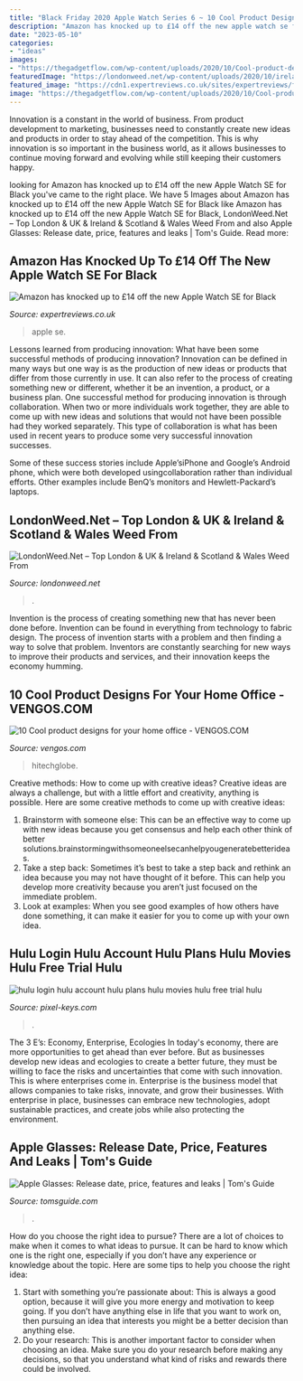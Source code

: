 ```yaml
---
title: "Black Friday 2020 Apple Watch Series 6 ~ 10 Cool Product Designs For Your Home Office"
description: "Amazon has knocked up to £14 off the new apple watch se for black"
date: "2023-05-10"
categories:
- "ideas"
images:
- "https://thegadgetflow.com/wp-content/uploads/2020/10/Cool-product-designs-for-your-home-office.jpg"
featuredImage: "https://londonweed.net/wp-content/uploads/2020/10/irelandcannabis-300x197.jpg"
featured_image: "https://cdn1.expertreviews.co.uk/sites/expertreviews/files/2020/09/apple_watch_se_review_9.jpg"
image: "https://thegadgetflow.com/wp-content/uploads/2020/10/Cool-product-designs-for-your-home-office.jpg"
---
```



Innovation is a constant in the world of business. From product development to marketing, businesses need to constantly create new ideas and products in order to stay ahead of the competition. This is why innovation is so important in the business world, as it allows businesses to continue moving forward and evolving while still keeping their customers happy.

	

		
looking for Amazon has knocked up to £14 off the new Apple Watch SE for Black you've came to the right place. We have 5 Images about Amazon has knocked up to £14 off the new Apple Watch SE for Black like Amazon has knocked up to £14 off the new Apple Watch SE for Black, LondonWeed.Net – Top London &amp; UK &amp; Ireland &amp; Scotland &amp; Wales Weed From and also Apple Glasses: Release date, price, features and leaks | Tom&#039;s Guide. Read more:
		
    
## Amazon Has Knocked Up To £14 Off The New Apple Watch SE For Black

<img loading=lazy src="https://cdn1.expertreviews.co.uk/sites/expertreviews/files/2020/09/apple_watch_se_review_9.jpg" onerror="this.onerror=null;this.src='https://tse2.mm.bing.net/th?id=OIP.cFqdiBr7bMPOzqdgU-o62wHaEK&amp;pid=15.1';" alt="Amazon has knocked up to £14 off the new Apple Watch SE for Black">

_Source: expertreviews.co.uk_

>apple se. 

	

Lessons learned from producing innovation: What have been some successful methods of producing innovation?
Innovation can be defined in many ways but one way is as the production of new ideas or products that differ from those currently in use. It can also refer to the process of creating something new or different, whether it be an invention, a product, or a business plan.
One successful method for producing innovation is through collaboration. When two or more individuals work together, they are able to come up with new ideas and solutions that would not have been possible had they worked separately. This type of collaboration is what has been used in recent years to produce some very successful innovation successes.

Some of these success stories include Apple’siPhone and Google’s Android phone, which were both developed usingcollaboration rather than individual efforts. Other examples include BenQ’s monitors and Hewlett-Packard’s laptops.

    
## LondonWeed.Net – Top London &amp; UK &amp; Ireland &amp; Scotland &amp; Wales Weed From

<img loading=lazy src="https://londonweed.net/wp-content/uploads/2020/10/irelandcannabis-300x197.jpg" onerror="this.onerror=null;this.src='https://tse1.mm.bing.net/th?id=OIP.yK0HsEry_qYUFgmqdG_BzAAAAA&amp;pid=15.1';" alt="LondonWeed.Net – Top London &amp; UK &amp; Ireland &amp; Scotland &amp; Wales Weed From">

_Source: londonweed.net_

>. 

	

Invention is the process of creating something new that has never been done before. Invention can be found in everything from technology to fabric design. The process of invention starts with a problem and then finding a way to solve that problem. Inventors are constantly searching for new ways to improve their products and services, and their innovation keeps the economy humming.

    
## 10 Cool Product Designs For Your Home Office - VENGOS.COM

<img loading=lazy src="https://thegadgetflow.com/wp-content/uploads/2020/10/Cool-product-designs-for-your-home-office.jpg" onerror="this.onerror=null;this.src='https://tse3.mm.bing.net/th?id=OIP.k0pSCtfcwJ35ZO__Pf6KjgHaEK&amp;pid=15.1';" alt="10 Cool product designs for your home office - VENGOS.COM">

_Source: vengos.com_

>hitechglobe. 

	

Creative methods: How to come up with creative ideas?
Creative ideas are always a challenge, but with a little effort and creativity, anything is possible. Here are some creative methods to come up with creative ideas:
1. Brainstorm with someone else: This can be an effective way to come up with new ideas because you get consensus and help each other think of better solutions.brainstormingwithsomeoneelsecanhelpyougeneratebetterideas.
2. Take a step back: Sometimes it’s best to take a step back and rethink an idea because you may not have thought of it before. This can help you develop more creativity because you aren’t just focused on the immediate problem.
3. Look at examples: When you see good examples of how others have done something, it can make it easier for you to come up with your own idea.

    
## Hulu Login Hulu Account Hulu Plans Hulu Movies Hulu Free Trial Hulu

<img loading=lazy src="https://cdn.ycan.shop/stores/ae20c33b1d2cce1193e2012998e4690a/products/bJSJpSDzP3USWGcLD5FOFYyrj1gZBxPppGsDm3Gy.jpeg" onerror="this.onerror=null;this.src='https://tse2.mm.bing.net/th?id=OIP.cdkWlWBku1JfPYuZvacWZAHaHa&amp;pid=15.1';" alt="hulu login hulu account hulu plans hulu movies hulu free trial hulu">

_Source: pixel-keys.com_

>. 

	

The 3 E’s: Economy, Enterprise, Ecologies
In today's economy, there are more opportunities to get ahead than ever before. But as businesses develop new ideas and ecologies to create a better future, they must be willing to face the risks and uncertainties that come with such innovation. This is where enterprises come in. Enterprise is the business model that allows companies to take risks, innovate, and grow their businesses. With enterprise in place, businesses can embrace new technologies, adopt sustainable practices, and create jobs while also protecting the environment.

    
## Apple Glasses: Release Date, Price, Features And Leaks | Tom&#039;s Guide

<img loading=lazy src="https://cdn.mos.cms.futurecdn.net/G9cxMFp4BXmPnuxJCxTAXV-1200-80.jpeg" onerror="this.onerror=null;this.src='https://tse3.mm.bing.net/th?id=OIP.bOMboZQUg9SapyKDuOtooQHaEc&amp;pid=15.1';" alt="Apple Glasses: Release date, price, features and leaks | Tom&#039;s Guide">

_Source: tomsguide.com_

>. 

	

How do you choose the right idea to pursue?
There are a lot of choices to make when it comes to what ideas to pursue. It can be hard to know which one is the right one, especially if you don’t have any experience or knowledge about the topic. Here are some tips to help you choose the right idea: 
1. Start with something you’re passionate about: This is always a good option, because it will give you more energy and motivation to keep going. If you don’t have anything else in life that you want to work on, then pursuing an idea that interests you might be a better decision than anything else. 
2. Do your research: This is another important factor to consider when choosing an idea. Make sure you do your research before making any decisions, so that you understand what kind of risks and rewards there could be involved. 

